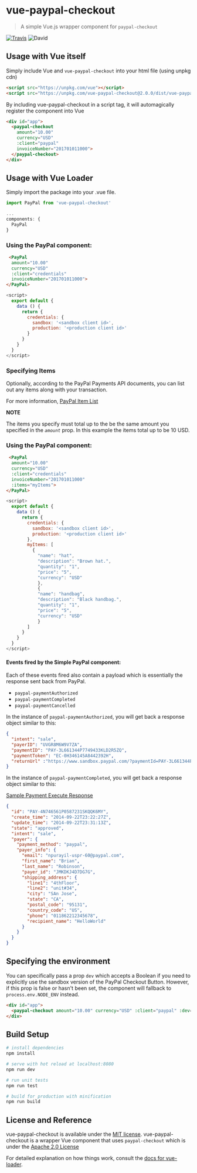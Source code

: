 # vue-paypal-checkout

> A simple Vue.js wrapper component for `paypal-checkout`

[![Travis](https://img.shields.io/travis/rust-lang/rust.svg)](https://travis-ci.org/khoanguyen96/vue-paypal-checkout)
![David](https://david-dm.org/khoanguyen96/vue-paypal.svg)

## Usage with Vue itself
Simply include Vue and `vue-paypal-checkout` into your html file (using unpkg cdn)

``` html
<script src="https://unpkg.com/vue"></script>
<script src="https://unpkg.com/vue-paypal-checkout@2.0.0/dist/vue-paypal-checkout.min.js"></script>
```

By including vue-paypal-checkout in a script tag, it will automagically register the component into Vue
``` html
<div id="app">
  <paypal-checkout
    amount="10.00"
    currency="USD"
    :client="paypal"
    invoiceNumber="201701011000">
  </paypal-checkout>
</div>
```

## Usage with Vue Loader
Simply import the package into your .vue file.

``` javascript
import PayPal from 'vue-paypal-checkout'

...
components: {
  PayPal
}
```

### Using the PayPal component:
``` html
 <PayPal
  amount="10.00"
  currency="USD"
  :client="credentials"
  invoiceNumber="201701011000">
</PayPal>
```

``` javascript
<script>
  export default {
    data () {
      return {
        credentials: {
          sandbox: '<sandbox client id>',
          production: '<production client id>'
        }
      }
    }
  }
</script>
```

### Specifying Items
Optionally, according to the PayPal Payments API documents, you can list out any items along with your transaction.

For more information, [PayPal Item List](https://developer.paypal.com/docs/api/payments/#definition-item_list)

**NOTE** 

The items you specify must total up to the be the same amount you specified in the _`amount`_ prop. In this example the items total up to be 10 USD.

### Using the PayPal component:
``` html
 <PayPal
  amount="10.00"
  currency="USD"
  :client="credentials"
  invoiceNumber="201701011000"
  :items="myItems">
</PayPal>
```

``` javascript
<script>
  export default {
    data () {
      return {
        credentials: {
          sandbox: '<sandbox client id>',
          production: '<production client id>'
        },
        myItems: [
          {
            "name": "hat",
            "description": "Brown hat.",
            "quantity": "1",
            "price": "5",
            "currency": "USD"
            },
            {
            "name": "handbag",
            "description": "Black handbag.",
            "quantity": "1",
            "price": "5",
            "currency": "USD"
            }
        ]
      }
    }
  }
</script>
```


#### Events fired by the Simple PayPal component:

Each of these events fired also contain a payload which is essentially the response sent back from PayPal.

+ `paypal-paymentAuthorized`
+ `paypal-paymentCompleted`
+ `paypal-paymentCancelled`

In the instance of `paypal-paymentAuthorized`, you will get back a response object similar to this:

``` json
{  
  "intent": "sale",
  "payerID": "UVGR8M6W9V7ZA",
  "paymentID": "PAY-3L661344P7749433KLD2R5ZQ",
  "paymentToken": "EC-0H346145A8442392H",
  "returnUrl" :"https://www.sandbox.paypal.com/?paymentId=PAY-3L661344P7749433KLD2R5ZQ&token=EC-0H346145A8442392H&PayerID=UVGR8M6W9V7ZA"
}
```

In the instance of `paypal-paymentCompleted`, you will get back a response object similar to this:

[Sample Payment Execute Response](https://developer.paypal.com/docs/integration/direct/payments/paypal-payments/#execute-payment)

``` json
{
  "id": "PAY-4N746561P0587231SKQQK6MY",
  "create_time": "2014-09-22T23:22:27Z",
  "update_time": "2014-09-22T23:31:13Z",
  "state": "approved",
  "intent": "sale",
  "payer": {
    "payment_method": "paypal",
    "payer_info": {
      "email": "npurayil-uspr-60@paypal.com",
      "first_name": "Brian",
      "last_name": "Robinson",
      "payer_id": "JMKDKJ4D7DG7G",
      "shipping_address": {
        "line1": "4thFloor",
        "line2": "unit#34",
        "city": "SAn Jose",
        "state": "CA",
        "postal_code": "95131",
        "country_code": "US",
        "phone": "011862212345678",
        "recipient_name": "HelloWorld"
      }
    }
  }
}
```

## Specifying the environment
You can specifically pass a prop `dev` which accepts a Boolean if you need to explicitly use the sandbox version of the PayPal Checkout Button. However, if this prop is false or hasn't been set, the component will fallback to `process.env.NODE_ENV` instead.

``` html
<div id="app">
  <paypal-checkout amount="10.00" currency="USD" :client="paypal" :dev="true"></paypal-checkout>
</div>
```

## Build Setup

``` bash
# install dependencies
npm install

# serve with hot reload at localhost:8080
npm run dev

# run unit tests
npm run test

# build for production with minification
npm run build
```

## License and Reference
vue-paypal-checkout is available under the [MIT license](http://opensource.org/licenses/MIT).
vue-paypal-checkout is a wrapper Vue component that uses `paypal-checkout` which is under the [Apache 2.0 License](https://opensource.org/licenses/Apache-2.0)

For detailed explanation on how things work, consult the [docs for vue-loader](http://vuejs.github.io/vue-loader).
